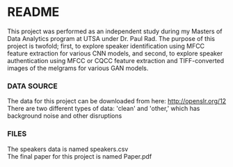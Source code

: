# README
This project was performed as an independent study during my Masters of Data Analytics program at UTSA under Dr. Paul Rad. The purpose of this project is twofold; first, to explore speaker identification using MFCC feature extraction for various CNN models, and second, to explore speaker authentication using MFCC or CQCC feature extraction and TIFF-converted images of the melgrams for various GAN models.

### DATA SOURCE
The data for this project can be downloaded from here: http://openslr.org/12 </br>
There are two different types of data: 'clean' and 'other,' which has background noise and other disruptions

### FILES
The speakers data is named speakers.csv </br>
The final paper for this project is named Paper.pdf
